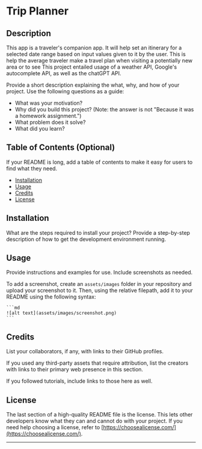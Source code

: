 <!-- # butterfly-samurais

## Credits

<https://www.w3resource.com/javascript-exercises/javascript-math-exercise-23.php>

[How to remove browser autofill background color](https://stackoverflow.com/questions/2781549/removing-input-background-colour-for-chrome-autocomplete)
[How to remove spaces from a string](https://stackoverflow.com/questions/5963182/how-to-remove-spaces-from-a-string-using-javascript)
[How to remove the last word in a string](https://stackoverflow.com/questions/9323182/how-to-remove-the-last-word-in-a-string-using-javascript#:~:text=Use%3A,substring(0%2C%20lastIndex)%3B) -->

# Trip Planner


## Description

This app is a traveler's companion app. It will help set an itinerary for a selected date range based on input values given to it by the user. This is help the average traveler make a travel plan when visiting a potentially new area or to see 
This project entailed usage of a weather API, Google's autocomplete API, as well as the chatGPT API.

Provide a short description explaining the what, why, and how of your project. Use the following questions as a guide:

- What was your motivation?
- Why did you build this project? (Note: the answer is not "Because it was a homework assignment.")
- What problem does it solve?
- What did you learn?


## Table of Contents (Optional)

If your README is long, add a table of contents to make it easy for users to find what they need.

- [Installation](#installation)
- [Usage](#usage)
- [Credits](#credits)
- [License](#license)

## Installation

What are the steps required to install your project? Provide a step-by-step description of how to get the development environment running.

## Usage

Provide instructions and examples for use. Include screenshots as needed.

To add a screenshot, create an `assets/images` folder in your repository and upload your screenshot to it. Then, using the relative filepath, add it to your README using the following syntax:

    ```md
    ![alt text](assets/images/screenshot.png)
    ```

## Credits

List your collaborators, if any, with links to their GitHub profiles.

If you used any third-party assets that require attribution, list the creators with links to their primary web presence in this section.

If you followed tutorials, include links to those here as well.

## License

The last section of a high-quality README file is the license. This lets other developers know what they can and cannot do with your project. If you need help choosing a license, refer to [https://choosealicense.com/](https://choosealicense.com/).

---
